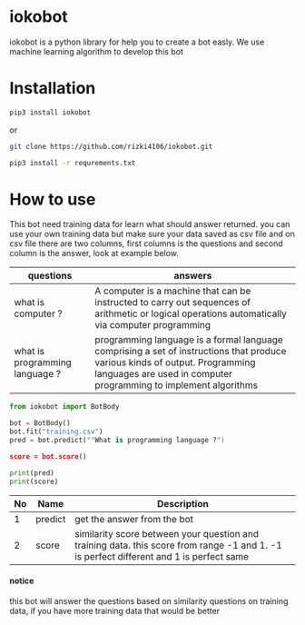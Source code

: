 # iokobot
iokobot is a python library for help you to create a bot easly. We use machine learning algorithm to develop this bot

# Installation
```bash
pip3 install iokobot
```
or
```bash
git clone https://github.com/rizki4106/iokobot.git
```
```bash
pip3 install -r requrements.txt
```

# How to use
This bot need training data for learn what should answer returned. you can use your own training data but make sure your data saved as csv file and on csv file there are two columns, first columns is the questions and second column is the answer, look at example below.

| questions | answers |
| --------- | ------- |
| what is computer ? | A computer is a machine that can be instructed to carry out sequences of arithmetic or logical operations automatically via computer programming |
| what is programming language ? |  programming language is a formal language comprising a set of instructions that produce various kinds of output. Programming languages are used in computer programming to implement algorithms |

```python
from iokobot import BotBody

bot = BotBody()
bot.fit("training.csv")
pred = bot.predict(""What is programming language ?")

score = bot.score()

print(pred)
print(score)
```
|No | Name | Description |
|---| ---- | ----------- |
|1| predict | get the answer from the bot |
|2| score | similarity score between your question and training data. this score from range -1 and 1. -1 is perfect different and 1 is perfect same|

#### notice
this bot will answer the questions based on similarity questions on training data, if you have more training data that would be better